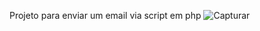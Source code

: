 Projeto para enviar um email via script em php
![Capturar](https://user-images.githubusercontent.com/100743701/175298012-9b44c777-ccbb-4710-8824-bafe59287991.PNG)
